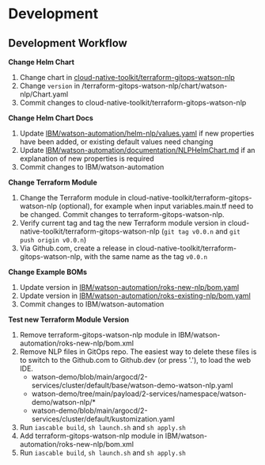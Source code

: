 # Development

## Development Workflow

**Change Helm Chart**

1.	Change chart in [cloud-native-toolkit/terraform-gitops-watson-nlp](https://github.com/cloud-native-toolkit/terraform-gitops-watson-nlp/tree/main/chart/watson-nlp)
2.	Change `version` in /terraform-gitops-watson-nlp/chart/watson-nlp/Chart.yaml
3.	Commit changes to cloud-native-toolkit/terraform-gitops-watson-nlp

**Change Helm Chart Docs**

1. Update [IBM/watson-automation/helm-nlp/values.yaml](https://github.com/IBM/watson-automation/blob/main/helm-nlp/values.yaml) if new properties have been added, or existing default values need changing
2. Update [IBM/watson-automation/documentation/NLPHelmChart.md](https://github.com/IBM/watson-automation/blob/main/documentation/NLPHelmChart.md) if an explanation of new properties is required
3. Commit changes to IBM/watson-automation

**Change Terraform Module**

1.	Change the Terraform module in cloud-native-toolkit/terraform-gitops-watson-nlp (optional), for example when input variables.main.tf need to be changed.  Commit changes to terraform-gitops-watson-nlp.
2.	Verify current tag and tag the new Terraform module version in cloud-native-toolkit/terraform-gitops-watson-nlp (`git tag v0.0.n` and `git push origin v0.0.n`)
3.	Via Github.com, create a release in cloud-native-toolkit/terraform-gitops-watson-nlp, with the same name as the tag `v0.0.n`

**Change Example BOMs**

1.	Update version in [IBM/watson-automation/roks-new-nlp/bom.yaml](https://github.com/IBM/watson-automation/blob/main/roks-new-nlp/bom.yaml)
2.	Update version in [IBM/watson-automation/roks-existing-nlp/bom.yaml](https://github.com/IBM/watson-automation/blob/main/roks-existing-nlp/bom.yaml)
3.	Commit changes to IBM/watson-automation

**Test new Terraform Module Version**

1.	Remove terraform-gitops-watson-nlp module in IBM/watson-automation/roks-new-nlp/bom.xml
2.	Remove NLP files in GitOps repo.  The easiest way to delete these files is to switch to the Github.com to Github.dev (or press '.'), to load the web IDE.
	  * watson-demo/blob/main/argocd/2-services/cluster/default/base/watson-demo-watson-nlp.yaml
	  * watson-demo/tree/main/payload/2-services/namespace/watson-demo/watson-nlp/* 
	  * watson-demo/blob/main/argocd/2-services/cluster/default/kustomization.yaml
4.	Run `iascable build`, `sh launch.sh` and `sh apply.sh`
5.	Add terraform-gitops-watson-nlp module in IBM/watson-automation/roks-new-nlp/bom.xml
6.	Run `iascable build`, `sh launch.sh` and `sh apply.sh`

